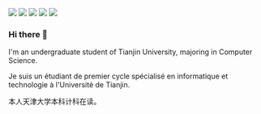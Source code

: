 ![](https://img.shields.io/badge/ubuntu-learning-E95420?style=flat-square&logo=ubuntu&logoColor=E95420)
[![](https://img.shields.io/badge/macOS-Hackintosh-292e33?style=flat-square&logo=apple&logoColor=ffffff)](https://www.tonymacx86.com/)
[![](https://img.shields.io/badge/Honor-V30-f5010c?style=flat-square&logo=huawei&logoColor=ffffff)](https://www.apple.com/)
[![](https://img.shields.io/badge/-Java-007396?style=flat-square&logo=java&logoColor=ffffff)](https://reactjs.org/)
![](https://img.shields.io/badge/-Nintendo%20Switch-e60012?style=flat-square&logo=nintendo%20switch&logoColor=ffffff)

### Hi there 👋
I'm an undergraduate student of Tianjin University, majoring in Computer Science. 

Je suis un étudiant de premier cycle spécialisé en informatique et technologie à l'Université de Tianjin.

本人天津大学本科计科在读。

<!--
**STK2666/STK2666** is a ✨ _special_ ✨ repository because its `README.md` (this file) appears on your GitHub profile.

Here are some ideas to get you started:

- 🔭 I’m currently working on ...
- 🌱 I’m currently learning ...
- 👯 I’m looking to collaborate on ...
- 🤔 I’m looking for help with ...
- 💬 Ask me about ...
- 📫 How to reach me: ...
- 😄 Pronouns: ...
- ⚡ Fun fact: ...
-->
